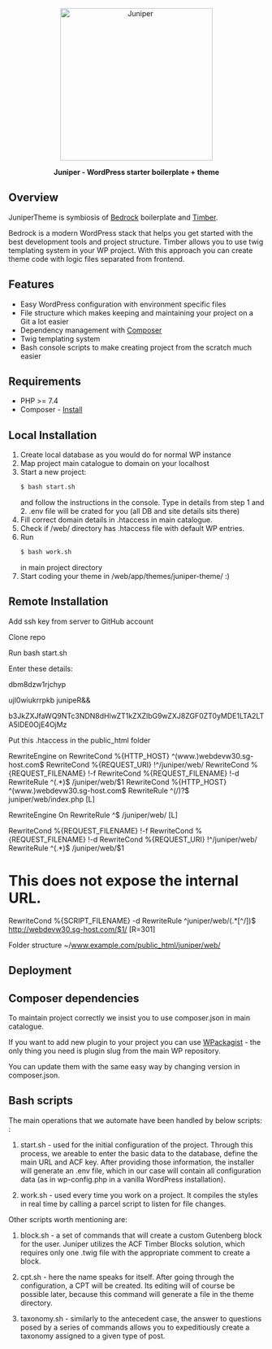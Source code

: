 <p align="center">
  <a href="https://wp-stars.com">
    <img alt="Juniper" src="https://5924544.fs1.hubspotusercontent-na1.net/hubfs/5924544/juniper/398672602-juniper-logo-01.png" height="300">
  </a>
</p>

<p align="center">
  <strong>Juniper - WordPress starter boilerplate + theme</strong>
</p>

## Overview

JuniperTheme is symbiosis of <a href="https://github.com/roots/bedrock">Bedrock</a> boilerplate and <a href="https://github.com/timber/timber">Timber</a>.

Bedrock is a modern WordPress stack that helps you get started with the best development tools and project structure.
Timber allows you to use twig templating system in your WP project.
With this approach you can create theme code with logic files separated from frontend.

## Features

- Easy WordPress configuration with environment specific files
- File structure which makes keeping and maintaining your project on a Git a lot easier
- Dependency management with [Composer](https://getcomposer.org)
- Twig templating system
- Bash console scripts to make creating project from the scratch much easier

## Requirements

- PHP >= 7.4
- Composer - [Install](https://getcomposer.org/doc/00-intro.md#installation-linux-unix-osx)

## Local Installation

1. Create local database as you would do for normal WP instance
2. Map project main catalogue to domain on your localhost
3. Start a new project:
   ```sh
   $ bash start.sh
   ```
   and follow the instructions in the console.
   Type in details from step 1 and 2. .env file will
   be crated for you (all DB and site details sits there)
4. Fill correct domain details in .htaccess in main catalogue.
5. Check if /web/ directory has .htaccess file with default WP entries.
6. Run 
   ```sh
   $ bash work.sh
   ```
   in main project directory
7. Start coding your theme in /web/app/themes/juniper-theme/ :)

## Remote Installation


Add ssh key from server to GitHub account

Clone repo

Run bash start.sh

Enter these details: 

dbm8dzw1rjchyp

ujl0wiukrrpkb
junipeR&&

b3JkZXJfaWQ9NTc3NDN8dHlwZT1kZXZlbG9wZXJ8ZGF0ZT0yMDE1LTA2LTA5IDE0OjE4OjMz


Put this .htaccess in the public_html folder

<IfModule mod_rewrite.c>
RewriteEngine on
RewriteCond %{HTTP_HOST} ^(www.)webdevw30.sg-host.com$
RewriteCond %{REQUEST_URI} !^/juniper/web/
RewriteCond %{REQUEST_FILENAME} !-f
RewriteCond %{REQUEST_FILENAME} !-d
RewriteRule ^(.*)$ /juniper/web/$1
RewriteCond %{HTTP_HOST} ^(www.)webdevw30.sg-host.com$
RewriteRule ^(/)?$ juniper/web/index.php [L]

RewriteEngine On
RewriteRule ^$ /juniper/web/ [L]

RewriteCond %{REQUEST_FILENAME} !-f
RewriteCond %{REQUEST_FILENAME} !-d
RewriteCond %{REQUEST_URI} !^/juniper/web/
RewriteRule ^(.*)$ /juniper/web/$1

# This does not expose the internal URL.
RewriteCond %{SCRIPT_FILENAME} -d
RewriteRule ^juniper/web/(.*[^/])$ http://webdevw30.sg-host.com/$1/ [R=301]

</IfModule>

Folder structure ~/www.example.com/public_html/juniper/web/



## Deployment 

## Composer dependencies

To maintain project correctly we insist you to use composer.json in main catalogue.

If you want to add new plugin to your project you can use [WPackagist](https://wpackagist.org/) - 
the only thing you need is plugin slug from the main WP repository.

You can update them with the same easy way by changing version in composer.json.

## Bash scripts

The main operations that we automate have been handled by below scripts: :

1) start.sh - used for the initial configuration of the project. Through this process, we areable to enter the basic data to the database, define the main URL and ACF key. After providing those information, the installer will generate an .env file, which in our case will contain all configuration data (as in wp-config.php in a vanilla WordPress installation).

2) work.sh - used every time you work on a project. It compiles the styles in real time by calling a parcel script to listen for file changes.

Other scripts worth mentioning are:

1) block.sh - a set of commands that will create a custom Gutenberg block for the user. Juniper utilizes the ACF Timber Blocks solution, which requires only one .twig file with the appropriate comment to create a block.
2) cpt.sh - here the name speaks for itself. After going through the configuration, a CPT will be created. Its editing will of course be possible later, because this command will generate a file in the theme directory.

3) taxonomy.sh - similarly to the antecedent case, the answer to questions posed by a series of commands allows you to expeditiously create a taxonomy assigned to a given type of post.

## 
